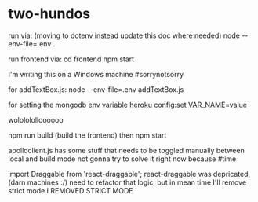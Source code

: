 # two-hundos

run via:
    (moving to dotenv instead update this doc where needed) node --env-file=.env .


run frontend via:
    cd frontend
    npm start

I'm writing this on a Windows machine #sorrynotsorry

for addTextBox.js:
    node --env-file=.env addTextBox.js

for setting the mongodb env variable
    heroku config:set VAR_NAME=value










wololololloooooo

npm run build
(build the frontend)
then
npm start


apolloclient.js has some stuff that needs to be toggled manually between  local and build mode
not gonna try to solve it right now because #time


import Draggable from 'react-draggable';
react-draggable was depricated, (darn machines :/)
need to refactor that logic, but in mean time I'll remove strict mode
I REMOVED STRICT MODE